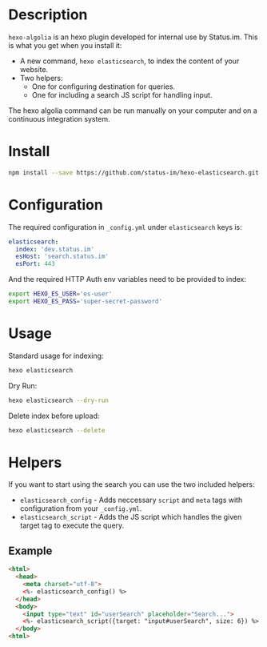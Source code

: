 # Description

`hexo-algolia` is an hexo plugin developed for internal use by Status.im.
This is what you get when you install it:

* A new command, `hexo elasticsearch`, to index the content of your website.
* Two helpers:
  - One for configuring destination for queries.
  - One for including a search JS script for handling input.

The hexo algolia command can be run manually on your computer and on a continuous integration system.

# Install

```bash
npm install --save https://github.com/status-im/hexo-elasticsearch.git
```

# Configuration

The required configuration in `_config.yml` under `elasticsearch` keys is:
```yaml
elasticsearch:
  index: 'dev.status.im'
  esHost: 'search.status.im'
  esPort: 443
```
And the required HTTP Auth env variables need to be provided to index:
```bash
export HEXO_ES_USER='es-user'
export HEXO_ES_PASS='super-secret-password'
```

# Usage

Standard usage for indexing:
```bash
hexo elasticsearch
```
Dry Run:
```bash
hexo elasticsearch --dry-run
```
Delete index before upload:
```bash
hexo elasticsearch --delete
```

# Helpers

If you want to start using the search you can use the two included helpers:

* `elasticsearch_config` - Adds neccessary `script` and `meta` tags with configuration from your `_config.yml`.
* `elasticsearch_script` - Adds the JS script which handles the given target tag to execute the query.

## Example

```html
<html>
  <head>
    <meta charset="utf-8">
    <%- elasticsearch_config() %>
  </head>
  <body>
    <input type="text" id="userSearch" placeholder="Search...">
    <%- elasticsearch_script({target: "input#userSearch", size: 6}) %>
  </body>
<html>
```
